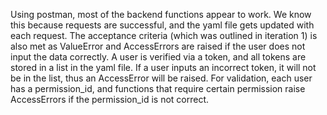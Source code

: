 Using postman, most of the backend functions appear to work. We know this because requests are successful, and the yaml file gets updated with each request. The acceptance criteria (which was outlined in iteration 1) is also met as ValueError and AccessErrors are raised if the user does not input the data correctly. A user is verified via a token, and all tokens are stored in a list in the yaml file. If a user inputs an incorrect token, it will not be in the list, thus an AccessError will be raised. For validation, each user has a permission_id, and functions that require certain permission raise AccessErrors if the permission_id is not correct.